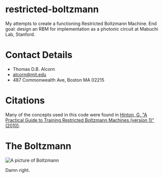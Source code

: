 restricted-boltzmann
====================

My attempts to create a functioning Restricted Boltzmann Machine. End goal: design an RBM for implementation as a photonic circuit at Mabuchi Lab, Stanford.


Contact Details
===============

* Thomas D.B. Alcorn
* alcorn@mit.edu
* 487 Commonwealth Ave, Boston MA 02215


Citations
=========

Many of the concepts used in this code were found in [Hinton, G. "A Practical Guide to Training Restricted Boltzmann Machines (version 1)" (2010)][1].


The Boltzmann
=============

![A picture of Boltzmann][Boltzmann]

Damn right.


[1]: http://www.cs.toronto.edu/~hinton/absps/guideTR.pdf                            "Hinton's Paper"
[Boltzmann]: http://upload.wikimedia.org/wikipedia/commons/a/ad/Boltzmann2.jpg      "Boltzmann"
